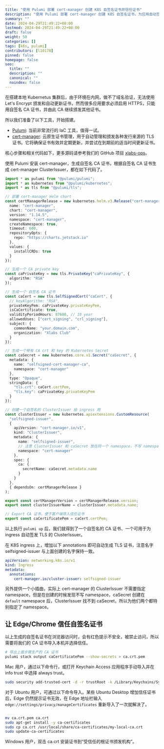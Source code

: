 ```yaml
---
title: "使用 Pulumi 部署 cert-manager 创建 K8S 自签名证书并信任证书"
description: "使用 Pulumi 部署 cert-manager 创建 K8S 自签名证书，为应用自动签发 HTTPS 证书，并信任证书"
summary: ""
date: 2024-04-29T21:49:22+08:00
lastmod: 2024-04-29T21:49:22+08:00
draft: false
weight: 50
categories: []
tags: [k8s, pulumi]
contributors: [l10178]
pinned: false
homepage: false
seo:
  title: ""
  description: ""
  canonical: ""
  noindex: false
---
```


在搭建本地 Kubernetus 集群后，由于环境在内网，做不了域名验证，无法使用 Let's Encrypt 颁发和自动更新证书，然而很多应用要求必须启用 HTTPS，只能用自签名 CA 证书，并由此 CA 继续颁发其他证书。

所以我们准备了以下工具，开始搭建。

- [Pulumi](https://www.pulumi.com/): 当前非常流行的 IaC 工具，值得一试。
- [cert-manager](https://cert-manager.io/): 云原生证书管理，用于自动管理和颁发各种发行来源的 TLS 证书。它将确保证书有效并定期更新，并尝试在到期前的适当时间更新证书。

核心步骤和相关代码如下，更多源码请参考我们的 GitHub 项目 [xlabs-ops](https://github.com/xlabs-club/xlabs-ops)。

使用 Pulumi 安装 cert-manager，生成自签名 CA 证书，根据自签名 CA 证书生成 cert-manager ClusterIssuer，都在如下代码了。

```ts
import * as pulumi from "@pulumi/pulumi";
import * as kubernetes from "@pulumi/kubernetes";
import * as tls from "@pulumi/tls";

// 部署 cert-manager Helm chart
const certManagerRelease = new kubernetes.helm.v3.Release("cert-manager", {
  name: "cert-manager",
  chart: "cert-manager",
  version: "1.14.5",
  namespace: "cert-manager",
  createNamespace: true,
  timeout: 600,
  repositoryOpts: {
    repo: "https://charts.jetstack.io"
  },
  values: {
    installCRDs: true
  }
});

// 生成一个 CA private key
const caPrivateKey = new tls.PrivateKey("caPrivateKey", {
  algorithm: "RSA"
});

// 生成一个 自签名 CA 证书
const caCert = new tls.SelfSignedCert("caCert", {
  // keyAlgorithm: "RSA",
  privateKeyPem: caPrivateKey.privateKeyPem,
  isCaCertificate: true,
  validityPeriodHours: 87600, // 10 year
  allowedUses: ["cert_signing", "crl_signing"],
  subject: {
    commonName: "your.domain.com",
    organization: "Xlabs Club"
  }
});

// 生成一个带有 CA crt 和 key 的 Kubernetes Secret
const caSecret = new kubernetes.core.v1.Secret("caSecret", {
  metadata: {
    name: "selfsigned-cert-manager-ca",
    namespace: "cert-manager"
  },
  type: "Opaque",
  stringData: {
    "tls.crt": caCert.certPem,
    "tls.key": caPrivateKey.privateKeyPem
  }
});

// 创建一个自签名的 ClusterIssuer 给 ingress 用
const clusterIssuer = new kubernetes.apiextensions.CustomResource(
  "selfsigned-issuer",
  {
    apiVersion: "cert-manager.io/v1",
    kind: "ClusterIssuer",
    metadata: {
      name: "selfsigned-issuer",
      // 注意 ClusterIssuer 和 caSecret 放在同一个 namespace，不写 namespace 时 ClusterIssuer 找不到 caSecret
      namespace: "cert-manager"
    },
    spec: {
      ca: {
        secretName: caSecret.metadata.name
      }
    }
  },
  { dependsOn: certManagerRelease }
);

export const certManagerVersion = certManagerRelease.version;
export const clusterIssuerName = clusterIssuer.metadata.name;

// Export CA 证书，便于客户端导入信任证书
export const caCertificatePem = caCert.certPem;
```

以上执行 `pulumi up` 后，我们就得到了一个自签名的 CA 证书、一个可用于为 ingress 自动签发 TLS 的 ClusterIssuer。

在 K8S ingress 上，增加以下 annotations 即可自动生成 TLS 证书，注意名字 selfsigned-issuer 与上面创建的名字保持一致。

```yaml
apiVersion: networking.k8s.io/v1
kind: Ingress
metadata:
  annotations:
    cert-manager.io/cluster-issuer: selfsigned-issuer
```

另外提供一个小插曲，实际上 cert-manager 的 ClusterIssuer 不需要指定 namespace，但是在创建的时候发现不写 namespace，caSecret 创建在 `default` namespace 后，ClusterIssuer 找不到 caSecret，所以为他们两个都特别指定了 namespace。

## 让 Edge/Chrome 信任自签名证书

以上生成的自签名证书在浏览器访问时，会有红色提示不安全，被禁止访问，所以需要将我们的 CA 证书导入本机并选择信任。

```bash
# 导出上面步骤生产的 CA 证书
pulumi stack output caCertificatePem --show-secrets > ca.crt.pem
```

Mac 用户，通过以下命令行，或打开 Keychain Access 应用程序手动导入并在 info trust 中选择 always trust。

```bash
sudo security add-trusted-cert -d -r trustRoot -k /Library/Keychains/System.keychain ca.crt.pem
```

对于 Ubuntu 用户，可通过以下命令导入。某些 Ubuntu Desktop 增加信任证书后，Edge 仍然提示证书无效，在 Edge 地址栏输入 `edge://settings/privacy/manageCertificates` 重新导入了一次就解决了。

```bash

mv ca.crt.pem ca.crt
sudo apt-get install -y ca-certificates
sudo cp ca.crt /usr/local/share/ca-certificates/my-local-ca.crt
sudo update-ca-certificates
```

Windows 用户，双击 ca.crt 安装证书到“受信任的根证书颁发机构”。
